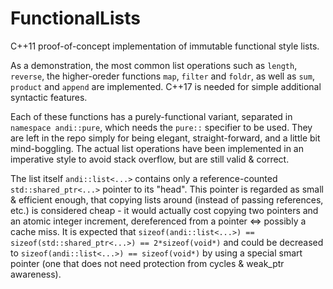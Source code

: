 # FunctionalLists
C++11 proof-of-concept implementation of immutable functional style lists.

As a demonstration, the most common list operations such as `length`, `reverse`, the higher-oreder functions `map`, `filter` and `foldr`, as well as `sum`, `product` and `append` are implemented. C++17 is needed for simple additional syntactic features.

Each of these functions has a purely-functional variant, separated in `namespace andi::pure`, which needs the `pure::` specifier to be used. They are left in the repo simply for being elegant, straight-forward, and a little bit mind-boggling. The actual list operations have been implemented in an imperative style to avoid stack overflow, but are still valid & correct.

The list itself `andi::list<...>` contains only a reference-counted `std::shared_ptr<...>` pointer to its "head". This pointer is regarded as small & efficient enough, that copying lists around (instead of passing references, etc.) is considered cheap - it would actually cost copying two pointers and an atomic integer increment, dereferenced from a pointer <=> possibly a cache miss. It is expected that `sizeof(andi::list<...>) == sizeof(std::shared_ptr<...>) == 2*sizeof(void*)` and could be decreased to `sizeof(andi::list<...>) == sizeof(void*)` by using a special smart pointer (one that does not need protection from cycles & weak_ptr awareness).
